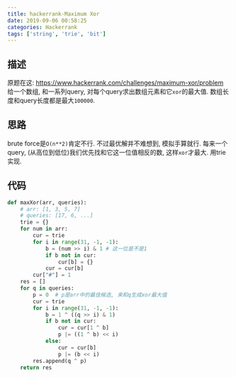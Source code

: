 ```yaml
---
title: hackerrank-Maximum Xor
date: 2019-09-06 00:58:25
categories: Hackerrank
tags: ['string', 'trie', 'bit']
---
```


## 描述
原题在这: https://www.hackerrank.com/challenges/maximum-xor/problem
给一个数组, 和一系列query, 对每个query求出数组元素和它`xor`的最大值. 数组长度和query长度都是最大`100000`.

## 思路
brute force是`O(n**2)`肯定不行. 不过最优解并不难想到, 模拟手算就行. 每来一个query, (从高位到低位)我们优先找和它这一位值相反的数, 这样`xor`才最大. 用trie实现.

## 代码
```python
def maxXor(arr, queries):
    # arr: [1, 3, 5, 7]
    # queries: [17, 6, ...]
    trie = {}
    for num in arr:
        cur = trie
        for i in range(31, -1, -1):
            b = (num >> i) & 1 # 这一位是不是1
            if b not in cur:
                cur[b] = {}
            cur = cur[b]
        cur["#"] = 1
    res = []
    for q in queries:
        p = 0  # p是arr中的最佳候选, 来和q生成xor最大值
        cur = trie
        for i in range(31, -1, -1):
            b = 1 ^ ((q >> i) & 1)
            if b not in cur:
                cur = cur[1 ^ b]
                p |= ((1 ^ b) << i)
            else:
                cur = cur[b]
                p |= (b << i)
        res.append(q ^ p)
    return res
```